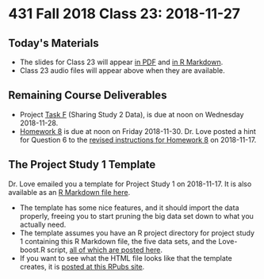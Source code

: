 # 431 Fall 2018 Class 23: 2018-11-27

## Today's Materials

- The slides for Class 23 will appear [in PDF](https://github.com/THOMASELOVE/431-2018/blob/master/slides/class23/431_class-23-slides_2018.pdf) and [in R Markdown](https://github.com/THOMASELOVE/THOMASELOVE/431-2018/master/slides/class23/431_class-23-slides_2018.Rmd).
- Class 23 audio files will appear above when they are available.

## Remaining Course Deliverables

- Project [Task F](https://thomaselove.github.io/431-2018-project/taskF.html) (Sharing Study 2 Data), is due at noon on Wednesday 2018-11-28.
- [Homework 8](https://github.com/THOMASELOVE/431-2018/tree/master/homework/Homework8) is due at noon on Friday 2018-11-30. Dr. Love posted a hint for Question 6 to the [revised instructions for Homework 8](https://github.com/THOMASELOVE/431-2018/blob/master/homework/Homework8/431-2018-hw8.md) on 2018-11-17.

## The Project Study 1 Template

Dr. Love emailed you a template for Project Study 1 on 2018-11-17. It is also available as an [R Markdown file here](https://github.com/THOMASELOVE/431-2018-project/blob/master/study1template/431-project-study1_template.Rmd). 

- The template has some nice features, and it should import the data properly, freeing you to start pruning the big data set down to what you actually need. 
- The template assumes you have an R project directory for project study 1 containing this R Markdown file, the five data sets, and the Love-boost.R script, [all of which are posted here](https://github.com/THOMASELOVE/431-2018-project/tree/master/study1template).
- If you want to see what the HTML file looks like that the template creates, it is [posted at this RPubs site](http://rpubs.com/TELOVE/Project-study1-template-431-2018).
